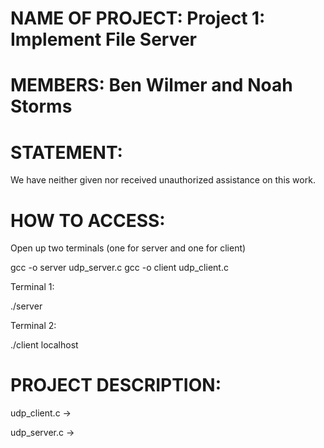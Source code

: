 NAME OF PROJECT: Project 1: Implement File Server
=================================================

MEMBERS: Ben Wilmer and Noah Storms
===================================

STATEMENT: 
===========
We have neither given nor received unauthorized assistance on this work.

HOW TO ACCESS:
==============

Open up two terminals (one for server and one for client)

gcc -o server udp_server.c
gcc -o client udp_client.c

Terminal 1:

./server

Terminal 2:

./client localhost

PROJECT DESCRIPTION:
====================

udp_client.c ->

udp_server.c ->
